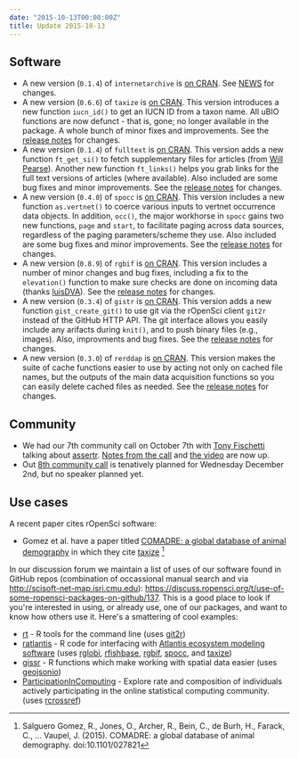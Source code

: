 ```yaml
---
date: "2015-10-13T00:00:00Z"
title: Update 2015-10-13
---
```


## Software

* A new version (`0.1.4`) of `internetarchive` is [on CRAN](http://cran.rstudio.com/web/packages/internetarchive/). See [NEWS](https://github.com/ropensci/internetarchive/blob/master/NEWS) for changes.
* A new version (`0.6.6`) of `taxize` is [on CRAN](http://cran.rstudio.com/web/packages/taxize/). This version introduces a new function `iucn_id()` to get an IUCN ID from a taxon name. All uBIO functions are now defunct - that is, gone; no longer available in the package. A whole bunch of minor fixes and improvements. See the [release notes](https://github.com/ropensci/taxize/releases/tag/v0.6.6) for changes.
* A new version (`0.1.4`) of `fulltext` is [on CRAN](http://cran.rstudio.com/web/packages/fulltext/). This version adds a new function `ft_get_si()` to fetch supplementary files for articles (from [Will Pearse](https://github.com/willpearse)). Another new function `ft_links()` helps you grab links for the full text versions of articles (where available). Also included are some bug fixes and minor improvements. See the [release notes](https://github.com/ropensci/fulltext/releases/tag/v0.1.4) for changes.
* A new version (`0.4.0`) of `spocc` is [on CRAN](http://cran.rstudio.com/web/packages/spocc/). This version includes a new function `as.vertnet()` to coerce various inputs to vertnet occurrence data objects. In addition, `occ()`, the major workhorse in `spocc` gains two new functions, `page` and `start`, to facilitate paging across data sources, regardless of the paging parameters/scheme they use. Also included are some bug fixes and minor improvements. See the [release notes](https://github.com/ropensci/spocc/releases/tag/v0.4.0) for changes.
* A new version (`0.8.9`) of `rgbif` is [on CRAN](http://cran.rstudio.com/web/packages/rgbif/). This version includes a number of minor changes and bug fixes, including a fix to the `elevation()` function to make sure checks are done on incoming data (thanks [luisDVA](https://github.com/luisDVA)). See the [release notes](https://github.com/ropensci/rgbif/releases/tag/v0.8.9) for changes.
* A new version (`0.3.4`) of `gistr` is [on CRAN](http://cran.rstudio.com/web/packages/gistr/). This version adds a new function `gist_create_git()` to use git via the rOpenSci client `git2r` instead of the GitHub HTTP API. The git interface allows you easily include any arifacts during `knit()`, and to push binary files (e.g., images). Also, improvments and bug fixes. See the [release notes](https://github.com/ropensci/gistr/releases/tag/v0.3.4) for changes.
* A new version (`0.3.0`) of `rerddap` is [on CRAN](http://cran.rstudio.com/web/packages/rerddap/). This version makes the suite of cache functions easier to use by acting not only on cached file names, but the outputs of the main data acquisition functions so you can easily delete cached files as needed. See the [release notes](https://github.com/ropensci/rerddap/releases/tag/v0.3.0) for changes.

## Community 

* We had our 7th community call on October 7th with [Tony Fischetti](http://www.onthelambda.com/) talking about [assertr](https://github.com/tonyfischetti/assertr). [Notes from the call](https://docs.google.com/document/d/1qvJmMCw-TFsq70r6Qb19SVbhr24PsbrSV5zHdRLz7Cc/edit) and [the video](https://vimeo.com/141906295) are now up.
* Out [8th community call](https://github.com/ropensci/commcalls/issues/8) is tenatively planned for Wednesday December 2nd, but no speaker planned yet. 

## Use cases

A recent paper cites rOpenSci software:

* Gomez et al. have a paper titled [COMADRE: a global database of animal demography][comadre] in which they cite [taxize][taxize] [^1]

In our discussion forum we maintain a list of uses of our software found in GitHub repos (combination of occassional manual search and via http://scisoft-net-map.isri.cmu.edu): https://discuss.ropensci.org/t/use-of-some-ropensci-packages-on-github/137. This is a good place to look if you're interested in using, or already use, one of our packages, and want to know how others use it. Here's a smattering of cool examples:

* [rt][rt] - R tools for the command line (uses [git2r][git2r])
* [ratlantis][ratlantis] - R code for interfacing with [Atlantis ecosystem modeling software][atlantis] (uses [rglobi][rglobi], [rfishbase][rfishbase], [rgbif][rgbif], [spocc][spocc], and [taxize][taxize])
* [gissr][gissr] - R functions which make working with spatial data easier (uses [geojsonio][geojsonio])
* [ParticipationInComputing][ParticipationInComputing] - Explore rate and composition of individuals actively participating in the online statistical computing community. (uses [rcrossref][rcrossref])

[comadre]: http://www.biorxiv.org/content/early/2015/09/29/027821.abstract
[taxize]: https://github.com/ropensci/taxize
[rt]: https://github.com/rdatsci/rt
[git2r]: https://github.com/ropensci/git2r
[ratlantis]: https://github.com/jsgosnell/ratlantis
[atlantis]: http://atlantis.cmar.csiro.au/
[rglobi]: https://github.com/ropensci/rglobi
[rfishbase]: https://github.com/ropensci/rfishbase
[rgbif]: https://github.com/ropensci/rgbif
[spocc]: https://github.com/ropensci/spocc
[taxize]: https://github.com/ropensci/taxize
[gissr]: https://github.com/skgrange/gissr
[geojsonio]: https://github.com/ropensci/geojsonio
[rcrossref]: https://github.com/skgrange/rcrossref
[ParticipationInComputing]: https://github.com/kmanlove/ParticipationInComputing

[^1]: Salguero Gomez, R., Jones, O., Archer, R., Bein, C., de Burh, H., Farack, C., … Vaupel, J. (2015). COMADRE: a global database of animal demography. doi:10.1101/027821
